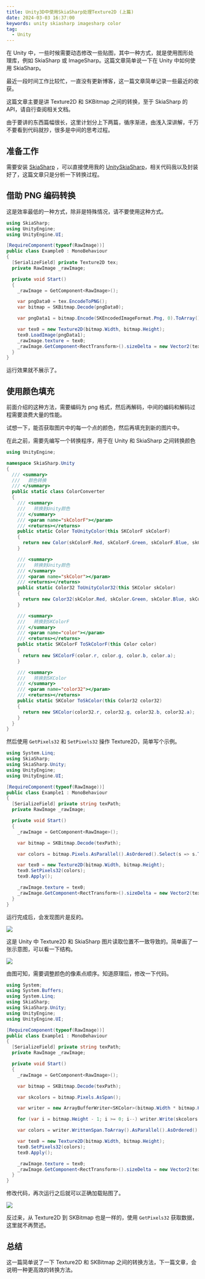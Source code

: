 ```yaml
---
title: Unity3D中使用SkiaSharp处理Texture2D (上篇)
date: 2024-03-03 16:37:00
keywords: unity skiasharp imagesharp color
tag:
  - Unity
---
```


在 Unity 中，一些时候需要动态修改一些贴图，其中一种方式，就是使用图形处理库，例如 SkiaSharp 或 ImageSharp。这篇文章简单说一下在 Unity 中如何使用 SkiaSharp。

<!-- more -->

最近一段时间工作比较忙，一直没有更新博客，这一篇文章简单记录一些最近的收获。

这篇文章主要是讲 Texture2D 和 SKBitmap 之间的转换，至于 SkiaSharp 的 API，请自行查阅相关文档。

由于要讲的东西篇幅很长，这里计划分上下两篇，循序渐进，由浅入深讲解，千万不要看到代码就抄，很多是中间的思考过程。

## 准备工作

需要安装 [SkiaSharp](https://www.nuget.org/packages/SkiaSharp) ，可以直接使用我的 [UnitySkiaSharp](https://openupm.com/packages/com.u2sb.skiasharp/)，相关代码我以及封装好了，这篇文章只是分析一下转换过程。

## 借助 PNG 编码转换

这是效率最低的一种方式，除非是特殊情况，请不要使用这种方式。

```cs title="Example0.cs"
using SkiaSharp;
using UnityEngine;
using UnityEngine.UI;

[RequireComponent(typeof(RawImage))]
public class Example0 : MonoBehaviour
{
  [SerializeField] private Texture2D tex;
  private RawImage _rawImage;

  private void Start()
  {
    _rawImage = GetComponent<RawImage>();

    var pngData0 = tex.EncodeToPNG();
    var bitmap = SKBitmap.Decode(pngData0);

    var pngData1 = bitmap.Encode(SKEncodedImageFormat.Png, 0).ToArray();

    var tex0 = new Texture2D(bitmap.Width, bitmap.Height);
    tex0.LoadImage(pngData1);
    _rawImage.texture = tex0;
    _rawImage.GetComponent<RectTransform>().sizeDelta = new Vector2(tex0.width, tex0.height);
  }
}
```

运行效果就不展示了。

## 使用颜色填充

前面介绍的这种方法，需要编码为 png 格式，然后再解码，中间的编码和解码过程需要浪费大量的性能。

试想一下，能否获取图片中的每一个点的颜色，然后再填充到新的图片中。

在此之前，需要先编写一个转换程序，用于在 Unity 和 SkiaSharp 之间转换颜色

```cs title="ColorConverter.cs"
using UnityEngine;

namespace SkiaSharp.Unity
{
  /// <summary>
  ///   颜色转换
  /// </summary>
  public static class ColorConverter
  {
    /// <summary>
    ///   转换到Unity颜色
    /// </summary>
    /// <param name="skColorF"></param>
    /// <returns></returns>
    public static Color ToUnityColor(this SKColorF skColorF)
    {
      return new Color(skColorF.Red, skColorF.Green, skColorF.Blue, skColorF.Alpha);
    }

    /// <summary>
    ///   转换到Unity颜色
    /// </summary>
    /// <param name="skColor"></param>
    /// <returns></returns>
    public static Color32 ToUnityColor32(this SKColor skColor)
    {
      return new Color32(skColor.Red, skColor.Green, skColor.Blue, skColor.Alpha);
    }

    /// <summary>
    ///   转换到SKColorF
    /// </summary>
    /// <param name="color"></param>
    /// <returns></returns>
    public static SKColorF ToSkColorF(this Color color)
    {
      return new SKColorF(color.r, color.g, color.b, color.a);
    }

    /// <summary>
    ///   转换到SKColor
    /// </summary>
    /// <param name="color32"></param>
    /// <returns></returns>
    public static SKColor ToSkColor(this Color32 color32)
    {
      return new SKColor(color32.r, color32.g, color32.b, color32.a);
    }
  }
}
```

然后使用 `GetPixels32` 和 `SetPixels32` 操作 Texture2D，简单写个示例。

```cs title="Example1.cs"
using System.Linq;
using SkiaSharp;
using SkiaSharp.Unity;
using UnityEngine;
using UnityEngine.UI;

[RequireComponent(typeof(RawImage))]
public class Example1 : MonoBehaviour
{
  [SerializeField] private string texPath;
  private RawImage _rawImage;

  private void Start()
  {
    _rawImage = GetComponent<RawImage>();

    var bitmap = SKBitmap.Decode(texPath);

    var colors = bitmap.Pixels.AsParallel().AsOrdered().Select(s => s.ToUnityColor32()).ToArray();

    var tex0 = new Texture2D(bitmap.Width, bitmap.Height);
    tex0.SetPixels32(colors);
    tex0.Apply();

    _rawImage.texture = tex0;
    _rawImage.GetComponent<RectTransform>().sizeDelta = new Vector2(tex0.width, tex0.height);
  }
}
```

运行完成后，会发现图片是反的。

![](./img/PixPin_2024-03-03_18-51-53.png)

这是 Unity 中 Texture2D 和 SkiaSharp 图片读取位置不一致导致的。简单画了一张示意图，可以看一下结构。

![](./img/Notes_240303_190723.jpg)

由图可知，需要调整颜色的像素点顺序。知道原理后，修改一下代码。

```cs title="Example1.cs"
using System;
using System.Buffers;
using System.Linq;
using SkiaSharp;
using SkiaSharp.Unity;
using UnityEngine;
using UnityEngine.UI;

[RequireComponent(typeof(RawImage))]
public class Example1 : MonoBehaviour
{
  [SerializeField] private string texPath;
  private RawImage _rawImage;

  private void Start()
  {
    _rawImage = GetComponent<RawImage>();

    var bitmap = SKBitmap.Decode(texPath);

    var skcolors = bitmap.Pixels.AsSpan();

    var writer = new ArrayBufferWriter<SKColor>(bitmap.Width * bitmap.Height);

    for (var i = bitmap.Height - 1; i >= 0; i--) writer.Write(skcolors.Slice(i * bitmap.Width, bitmap.Width));

    var colors = writer.WrittenSpan.ToArray().AsParallel().AsOrdered().Select(s => s.ToUnityColor32()).ToArray();

    var tex0 = new Texture2D(bitmap.Width, bitmap.Height);
    tex0.SetPixels32(colors);
    tex0.Apply();

    _rawImage.texture = tex0;
    _rawImage.GetComponent<RectTransform>().sizeDelta = new Vector2(tex0.width, tex0.height);
  }
}
```

修改代码，再次运行之后就可以正确加载贴图了。

![](./img/PixPin_2024-03-03_19-30-03.png)

反过来，从 Texture2D 到 SKBitmap 也是一样的，使用 `GetPixels32` 获取数据，这里就不再赘述。

## 总结

这一篇简单说了一下 Texture2D 和 SKBitmap 之间的转换方法，下一篇文章，会说明一种更高效的转换方法。
